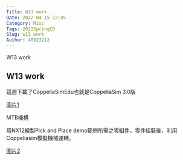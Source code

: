 ```yaml
---
Title: W13 work
Date: 2022-04-15 22:45
Category: Misc
Tags: 2022SpringCD
Slug: w13_work
Author: 40923212
---
```


W13 work


<!-- PELICAN_END_SUMMARY -->

W13 work
----

這週下載了CoppeliaSimEdu也就是CoppeliaSim 3.0版

[圖片1]

MTB機構

用NX12繪製Pick and Place demo範例所需之零組件，零件組裝後，利用Coppeliasim模擬機械運轉。

[圖片2]

[圖片1]:https://40923212.github.io/cd2022/images/copp1.png
[圖片2]:https://40923212.github.io/cd2022/images/coppmtb.png